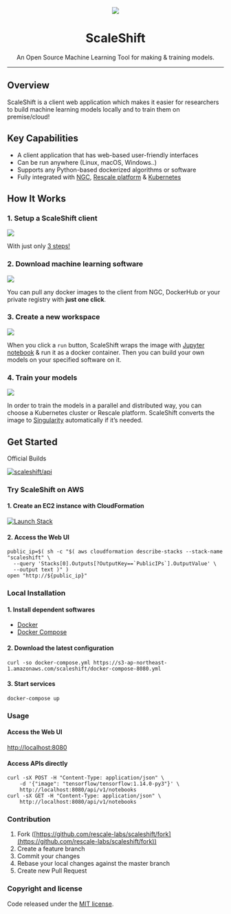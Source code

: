 <div align="center">
  <img src="https://raw.github.com/wiki/rescale-labs/scaleshift/img/logo256.png">
  <h1>ScaleShift</h1>
  <span>An Open Source Machine Learning Tool for making & training models.</span>
</div>

-----------------

## Overview

ScaleShift is a client web application which makes it easier for researchers to build machine learning models locally and to train them on premise/cloud!

## Key Capabilities

- A client application that has web-based user-friendly interfaces
- Can be run anywhere (Linux, macOS, Windows..)
- Supports any Python-based dockerized algorithms or software
- Fully integrated with [NGC](https://ngc.nvidia.com/), [Rescale platform](https://www.rescale.com/) & [Kubernetes](https://kubernetes.io/)

## How It Works

### 1. Setup a ScaleShift client

<img src="https://raw.github.com/wiki/rescale-labs/scaleshift/img/how-it-works-1.png">

With just only [3 steps!](https://github.com/rescale-labs/scaleshift#local-installation)

### 2. Download machine learning software

<img src="https://raw.github.com/wiki/rescale-labs/scaleshift/img/how-it-works-2.png">

You can pull any docker images to the client from NGC, DockerHub or your private registry with **just one click**.

### 3. Create a new workspace

<img src="https://raw.github.com/wiki/rescale-labs/scaleshift/img/how-it-works-3.png">

When you click a `run` button, ScaleShift wraps the image with [Jupyter notebook](https://jupyter.org/) & run it as a docker container. Then you can build your own models on your specified software on it.

### 4. Train your models

<img src="https://raw.github.com/wiki/rescale-labs/scaleshift/img/how-it-works-5.png">

In order to train the models in a parallel and distributed way, you can choose a Kubernetes cluster or Rescale platform. ScaleShift converts the image to [Singularity](https://www.sylabs.io/docs/) automatically if it’s needed.

## Get Started

Official Builds

[![scaleshift/api](http://dockeri.co/image/scaleshift/api)](https://hub.docker.com/r/scaleshift/api/)

### Try ScaleShift on AWS

#### 1. Create an EC2 instance with CloudFormation

[![Launch Stack](https://cdn.rawgit.com/buildkite/cloudformation-launch-stack-button-svg/master/launch-stack.svg)](https://console.aws.amazon.com/cloudformation/home?region=us-east-1#/stacks/new?stackName=scaleshift&templateURL=https://s3-ap-northeast-1.amazonaws.com/scaleshift/template.yaml)

#### 2. Access the Web UI

```console
public_ip=$( sh -c "$( aws cloudformation describe-stacks --stack-name "scaleshift" \
  --query 'Stacks[0].Outputs[?OutputKey==`PublicIPs`].OutputValue' \
  --output text )" )
open "http://${public_ip}"
```

### Local Installation

#### 1. Install dependent softwares

- [Docker](https://docs.docker.com/install/#get-started)
- [Docker Compose](https://docs.docker.com/compose/install/)

#### 2. Download the latest configuration

```console
curl -so docker-compose.yml https://s3-ap-northeast-1.amazonaws.com/scaleshift/docker-compose-8080.yml
```

#### 3. Start services

```console
docker-compose up
```

### Usage

#### Access the Web UI

[http://localhost:8080](http://localhost:8080)

#### Access APIs directly

```console
curl -sX POST -H "Content-Type: application/json" \
    -d '{"image": "tensorflow/tensorflow:1.14.0-py3"}' \
    http://localhost:8080/api/v1/notebooks
curl -sX GET -H "Content-Type: application/json" \
    http://localhost:8080/api/v1/notebooks
```

### Contribution

1. Fork ([https://github.com/rescale-labs/scaleshift/fork](https://github.com/rescale-labs/scaleshift/fork))
2. Create a feature branch
3. Commit your changes
4. Rebase your local changes against the master branch
5. Create new Pull Request

### Copyright and license

Code released under the [MIT license](https://github.com/rescale-labs/scaleshift/blob/master/LICENSE).
